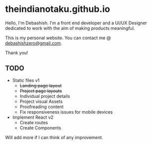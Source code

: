 # theindianotaku.github.io
Hello, I'm Debashish.
I'm a front end developer and a UI/UX Designer dedicated to work with the aim of making products meaningful.

This is my personal website.
You can contact me @ [debashishzero@gmail.com](mailto:debashishzero@gmail.com).

Thank you!

## TODO
* Static files v1
  * ~~Landing page layout~~
  * ~~Project page layouts~~
  * Individual project details
  * Project visual Assets
  * Proofreading content
  * Fix responsiveness issues for mobile devices
* Implement React v2
  * Create routes
  * Create Components

Will add more if I can think of any improvement.
